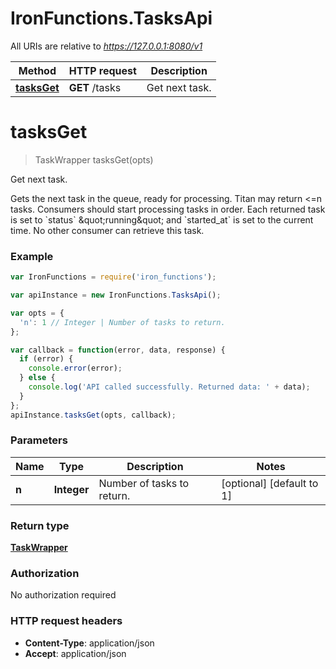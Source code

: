 # IronFunctions.TasksApi

All URIs are relative to *https://127.0.0.1:8080/v1*

Method | HTTP request | Description
------------- | ------------- | -------------
[**tasksGet**](TasksApi.md#tasksGet) | **GET** /tasks | Get next task.


<a name="tasksGet"></a>
# **tasksGet**
> TaskWrapper tasksGet(opts)

Get next task.

Gets the next task in the queue, ready for processing. Titan may return &lt;&#x3D;n tasks. Consumers should start processing tasks in order. Each returned task is set to &#x60;status&#x60; \&quot;running\&quot; and &#x60;started_at&#x60; is set to the current time. No other consumer can retrieve this task.

### Example
```javascript
var IronFunctions = require('iron_functions');

var apiInstance = new IronFunctions.TasksApi();

var opts = { 
  'n': 1 // Integer | Number of tasks to return.
};

var callback = function(error, data, response) {
  if (error) {
    console.error(error);
  } else {
    console.log('API called successfully. Returned data: ' + data);
  }
};
apiInstance.tasksGet(opts, callback);
```

### Parameters

Name | Type | Description  | Notes
------------- | ------------- | ------------- | -------------
 **n** | **Integer**| Number of tasks to return. | [optional] [default to 1]

### Return type

[**TaskWrapper**](TaskWrapper.md)

### Authorization

No authorization required

### HTTP request headers

 - **Content-Type**: application/json
 - **Accept**: application/json

